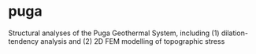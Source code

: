 # puga
Structural analyses of the Puga Geothermal System, including (1) dilation-tendency analysis and (2) 2D FEM modelling of topographic stress
